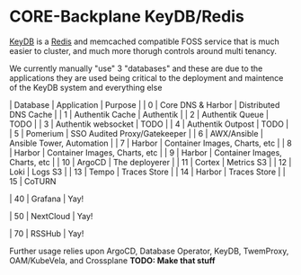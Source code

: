 # CORE-Backplane KeyDB/Redis

[KeyDB]() is a [Redis]() and memcached compatible FOSS service that is much easier to cluster, and much more thorugh controls around multi tenancy.

We currently manually "use" 3 "databases" and these are due to the applications they are used being critical to the deployment and maintence of the KeyDB system and everything else

| Database | Application         | Purpose                           |
|    0     | Core DNS & Harbor   | Distributed DNS Cache             |
|    1     | Authentik Cache     | Authentik                         |
|    2     | Authentik Queue     | TODO                              |
|    3     | Authentik websocket | TODO                              |
|    4     | Authentik Outpost   | TODO                              |
| 5        | Pomerium            | SSO Audited Proxy/Gatekeeper      |
| 6        | AWX/Ansible         | Ansible Tower, Automation         |
| 7        | Harbor              | Container Images, Charts, etc     |
| 8        | Harbor              | Container Images, Charts, etc     |
| 9        | Harbor              | Container Images, Charts, etc     |
| 10       | ArgoCD              | The deployerer                    |
| 11       | Cortex              | Metrics S3                        |
| 12       | Loki                | Logs S3                           |
| 13       | Tempo               | Traces Store                      |
| 14       | Harbor               | Traces Store                      |
| 15       | CoTURN    


| 40 | Grafana | Yay!

| 50 | NextCloud | Yay!

| 70 | RSSHub | Yay!

Further usage relies upon ArgoCD, Database Operator, KeyDB, TwemProxy, OAM/KubeVela, and Crossplane ****TODO: Make that stuff****

